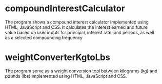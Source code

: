 # compoundInterestCalculator
The program shows a compound interest calculator implemented using HTML, JavaScript and CSS. It calculates the interest earned and future value based on user inputs for principal, interest rate, and periods, as well as a selected compounding frequency

# weightConverterKgtoLbs
The program serve as a weight conversion tool between kilograms (kg) and pounds (lbs) implemented using HTML, JavaScript and CSS.
